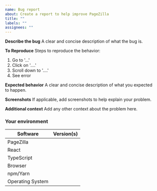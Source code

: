 ```yaml
---
name: Bug report
about: Create a report to help improve PageZilla
title: ""
labels: ""
assignees: ""
---
```


**Describe the bug**
A clear and concise description of what the bug is.

**To Reproduce**
Steps to reproduce the behavior:

1. Go to '...'
2. Click on '....'
3. Scroll down to '....'
4. See error

**Expected behavior**
A clear and concise description of what you expected to happen.

**Screenshots**
If applicable, add screenshots to help explain your problem.

**Additional context**
Add any other context about the problem here.

### Your environment

| Software         | Version(s) |
| ---------------- | ---------- |
| PageZilla        |
| React            |
| TypeScript       |
| Browser          |
| npm/Yarn         |
| Operating System |
